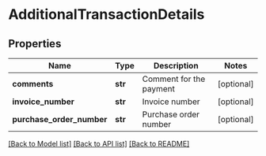 # AdditionalTransactionDetails

## Properties
Name | Type | Description | Notes
------------ | ------------- | ------------- | -------------
**comments** | **str** | Comment for the payment | [optional] 
**invoice_number** | **str** | Invoice number | [optional] 
**purchase_order_number** | **str** | Purchase order number | [optional] 

[[Back to Model list]](../README.md#documentation-for-models) [[Back to API list]](../README.md#documentation-for-api-endpoints) [[Back to README]](../README.md)


